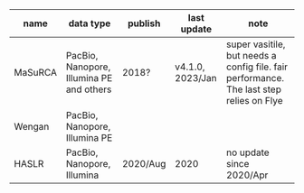 |name|data type|publish|last update|note|
|---|---|---|---|---|
|MaSuRCA|PacBio, Nanopore, Illumina PE and others|2018?|v4.1.0, 2023/Jan|super vasitile, but needs a config file. fair performance. The last step relies on Flye|
|Wengan|PacBio, Nanopore, Illumina PE||||
|HASLR|PacBio, Nanopore, Illumina|2020/Aug|2020|no update since 2020/Apr|